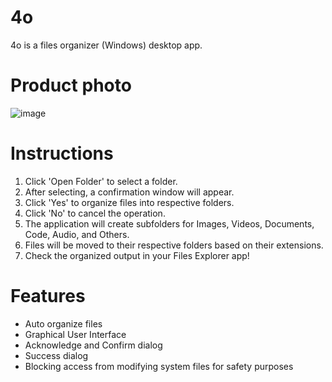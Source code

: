# 4o
4o is a files organizer (Windows) desktop app.

# Product photo
![image](https://github.com/user-attachments/assets/ce340f07-9110-46ae-8fef-b5317ef276df)


# Instructions
1. Click 'Open Folder' to select a folder.
2. After selecting, a confirmation window will appear.
3. Click 'Yes' to organize files into respective folders.
4. Click 'No' to cancel the operation.
5. The application will create subfolders for Images, Videos, Documents, Code, Audio, and Others.
6. Files will be moved to their respective folders based on their extensions.
7. Check the organized output in your Files Explorer app!

# Features
- Auto organize files
- Graphical User Interface
- Acknowledge and Confirm dialog
- Success dialog
- Blocking access from modifying system files for safety purposes

